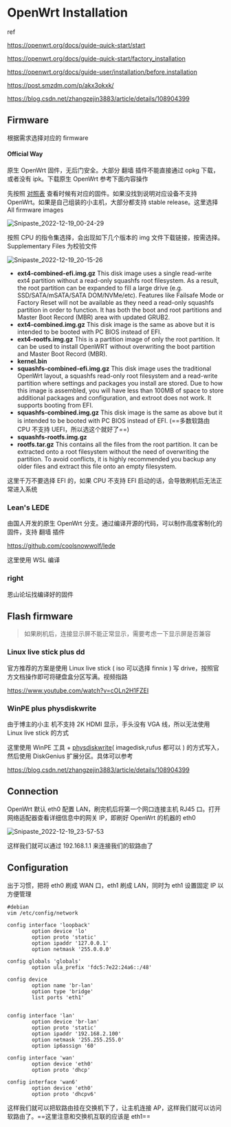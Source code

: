 # OpenWrt Installation

ref

https://openwrt.org/docs/guide-quick-start/start

https://openwrt.org/docs/guide-quick-start/factory_installation

https://openwrt.org/docs/guide-user/installation/before.installation

https://post.smzdm.com/p/akx3okxk/

https://blog.csdn.net/zhangzejin3883/article/details/108904399

## Firmware

根据需求选择对应的 firmware

#### Official Way

原生 OpenWrt 固件，无后门安全。大部分 翻墙 插件不能直接通过 opkg 下载，或者没有 ipk。下载原生 OpenWrt 参考下面内容操作

先按照 [对照表](https://openwrt.org/toh/views/toh_fwdownload) 查看时候有对应的固件。如果没找到说明对应设备不支持 OpenWrt。如果是自己组装的小主机，大部分都支持 stable release。这里选择 All firmware images

![Snipaste_2022-12-19_00-24-29](https://cdn.staticaly.com/gh/dhay3/image-repo@master/Snipaste_2022-12-19_00-24-29.4gwnjctlnea0.webp)

按照 CPU 的指令集选择，会出现如下几个版本的 img 文件下载链接，按需选择。Supplementary Files 为校验文件

![Snipaste_2022-12-19_20-15-26](https://cdn.staticaly.com/gh/dhay3/image-repo@master/20221219/Snipaste_2022-12-19_20-15-26.63ptrl73ork0.webp)

- **ext4-combined-efi.img.gz** This disk image uses a single read-write ext4 partition without a read-only squashfs root filesystem. As a result, the root partition can be expanded to fill a large drive (e.g. SSD/SATA/mSATA/SATA DOM/NVMe/etc). Features like Failsafe Mode or Factory Reset will not be available as they need a read-only squashfs partition in order to function. It has both the boot and root partitions and Master Boot Record (MBR) area with updated GRUB2.
- **ext4-combined.img.gz** This disk image is the same as above but it is intended to be booted with PC BIOS instead of EFI.
- **ext4-rootfs.img.gz** This is a partition image of only the root partition. It can be used to install OpenWRT without overwriting the boot partition and Master Boot Record (MBR).
- **kernel.bin**
- **squashfs-combined-efi.img.gz** This disk image uses the traditional OpenWrt layout, a squashfs read-only root filesystem and a read-write partition where settings and packages you install are stored. Due to how this image is assembled, you will have less than 100MB of space to store additional packages and configuration, and extroot does not work. It supports booting from EFI.
- **squashfs-combined.img.gz** This disk image is the same as above but it is intended to be booted with PC BIOS instead of EFI. (==多数软路由 CPU 不支持 UEFI，所以选这个就好了==)
- **squashfs-rootfs.img.gz**
- **rootfs.tar.gz** This contains all the files from the root partition. It can be extracted onto a root filesystem without the need of overwriting the partition. To avoid conflicts, it is highly recommended you backup any older files and extract this file onto an empty filesystem.

这里千万不要选择 EFI 的，如果 CPU 不支持 EFI 启动的话，会导致刷机后无法正常进入系统

### Lean's LEDE

由国人开发的原生 OpenWrt 分支。通过编译开源的代码，可以制作高度客制化的固件，支持 翻墙 插件

https://github.com/coolsnowwolf/lede

这里使用 WSL 编译

### right

恩山论坛找编译好的固件

## Flash firmware

> 如果刷机后，连接显示屏不能正常显示，需要考虑一下显示屏是否兼容

### Linux live stick plus dd

官方推荐的方案是使用 Linux live stick ( iso 可以选择 finnix ) 写  drive，按照官方文档操作即可将硬盘盒分区写满。视频指路

https://www.youtube.com/watch?v=cOLn2H1FZEI

### WinPE plus physdiskwrite

由于博主的小主 机不支持 2K HDMI 显示，手头没有 VGA 线，所以无法使用 Linux live stick 的方式

这里使用 WinPE 工具 + [physdiskwrite](https://m0n0.ch/wall/physdiskwrite.php)( imagedisk,rufus 都可以 ) 的方式写入，然后使用 DiskGenius 扩展分区。具体可以参考

https://blog.csdn.net/zhangzejin3883/article/details/108904399

## Connection

OpenWrt 默认 eth0 配置 LAN，刷完机后将第一个网口连接主机 RJ45 口。打开网络适配器查看详细信息中的网关 IP，即刷好 OpenWrt 的机器的 eth0

![Snipaste_2022-12-19_23-57-53](https://cdn.staticaly.com/gh/dhay3/image-repo@master/20221219/Snipaste_2022-12-19_23-57-53.24hgp6dsjv34.webp)

这样我们就可以通过 192.168.1.1 来连接我们的软路由了

## Configuration

出于习惯，把将 eth0 刷成 WAN 口，eth1 刷成 LAN，同时为 eth1 设置固定 IP 以方便管理

```
#debian
vim /etc/config/network

config interface 'loopback'
        option device 'lo'
        option proto 'static'
        option ipaddr '127.0.0.1'
        option netmask '255.0.0.0'

config globals 'globals'
        option ula_prefix 'fdc5:7e22:24a6::/48'

config device
        option name 'br-lan'
        option type 'bridge'
        list ports 'eth1'


config interface 'lan'
        option device 'br-lan'
        option proto 'static'
        option ipaddr '192.168.2.100'
        option netmask '255.255.255.0'
        option ip6assign '60'

config interface 'wan'
        option device 'eth0'
        option proto 'dhcp'

config interface 'wan6'
        option device 'eth0'
        option proto 'dhcpv6'
```

这样我们就可以把软路由挂在交换机下了，让主机连接 AP，这样我们就可以访问软路由了。==这里注意和交换机互联的应该是 eth1==

